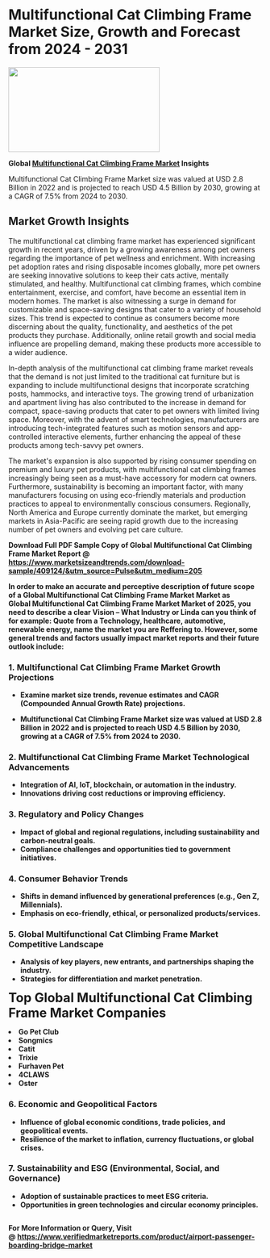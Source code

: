 <H1>Multifunctional Cat Climbing Frame Market Size, Growth and Forecast from 2024 - 2031</H1><img class="aligncenter size-medium wp-image-584254" src="https://thirdeyenews.in/wp-content/uploads/2024/09/Global-Market-Research-300x168.jpeg" alt="" width="300" height="168" /><p><strong>Global&nbsp;<a href="https://www.marketsizeandtrends.com/download-sample/409124/&amp;utm_source=Pulse&amp;utm_medium=205">Multifunctional Cat Climbing Frame Market</a> Insights</strong></p><p>Multifunctional Cat Climbing Frame Market size was valued at USD 2.8 Billion in 2022 and is projected to reach USD 4.5 Billion by 2030, growing at a CAGR of 7.5% from 2024 to 2030.</p><p><h2>Market Growth Insights</h2> <p>The multifunctional cat climbing frame market has experienced significant growth in recent years, driven by a growing awareness among pet owners regarding the importance of pet wellness and enrichment. With increasing pet adoption rates and rising disposable incomes globally, more pet owners are seeking innovative solutions to keep their cats active, mentally stimulated, and healthy. Multifunctional cat climbing frames, which combine entertainment, exercise, and comfort, have become an essential item in modern homes. The market is also witnessing a surge in demand for customizable and space-saving designs that cater to a variety of household sizes. This trend is expected to continue as consumers become more discerning about the quality, functionality, and aesthetics of the pet products they purchase. Additionally, online retail growth and social media influence are propelling demand, making these products more accessible to a wider audience.</p> <p><strong></strong></p> <p>In-depth analysis of the multifunctional cat climbing frame market reveals that the demand is not just limited to the traditional cat furniture but is expanding to include multifunctional designs that incorporate scratching posts, hammocks, and interactive toys. The growing trend of urbanization and apartment living has also contributed to the increase in demand for compact, space-saving products that cater to pet owners with limited living space. Moreover, with the advent of smart technologies, manufacturers are introducing tech-integrated features such as motion sensors and app-controlled interactive elements, further enhancing the appeal of these products among tech-savvy pet owners.</p> <p>The market's expansion is also supported by rising consumer spending on premium and luxury pet products, with multifunctional cat climbing frames increasingly being seen as a must-have accessory for modern cat owners. Furthermore, sustainability is becoming an important factor, with many manufacturers focusing on using eco-friendly materials and production practices to appeal to environmentally conscious consumers. Regionally, North America and Europe currently dominate the market, but emerging markets in Asia-Pacific are seeing rapid growth due to the increasing number of pet owners and evolving pet care culture.</p> <p><strong></p><p><span class=""><strong>Download Full PDF Sample Copy of Global Multifunctional Cat Climbing Frame Market Report</strong> @ <a href="https://www.marketsizeandtrends.com/download-sample/409124/&amp;utm_source=Pulse&amp;utm_medium=205" target="_blank">https://www.marketsizeandtrends.com/download-sample/409124/&amp;utm_source=Pulse&amp;utm_medium=205</a></span></p><p>In order to make an accurate and perceptive description of future scope of a Global&nbsp;Multifunctional Cat Climbing Frame Market Market as Global&nbsp;Multifunctional Cat Climbing Frame Market Market of 2025, you need to describe a clear Vision &ndash; What Industry or Linda can you think of for example: Quote from a Technology, healthcare, automotive, renewable energy, name the market you are Reffering to. However, some general trends and factors usually impact market reports and their future outlook include:</p><h3>1.&nbsp;<strong>Multifunctional Cat Climbing Frame Market Growth Projections</strong></h3><ul><li>Examine market size trends, revenue estimates and CAGR (Compounded Annual Growth Rate) projections.</li><li><p>Multifunctional Cat Climbing Frame Market size was valued at USD 2.8 Billion in 2022 and is projected to reach USD 4.5 Billion by 2030, growing at a CAGR of 7.5% from 2024 to 2030.</p></li></ul><h3>2.&nbsp;<strong>Multifunctional Cat Climbing Frame Market Technological Advancements</strong></h3><ul><li>Integration of AI, IoT, blockchain, or automation in the industry.</li><li>Innovations driving cost reductions or improving efficiency.</li></ul><h3>3.&nbsp;<strong>Regulatory and Policy Changes</strong></h3><ul><li>Impact of global and regional regulations, including sustainability and carbon-neutral goals.</li><li>Compliance challenges and opportunities tied to government initiatives.</li></ul><h3>4.&nbsp;<strong>Consumer Behavior Trends</strong></h3><ul><li>Shifts in demand influenced by generational preferences (e.g., Gen Z, Millennials).</li><li>Emphasis on eco-friendly, ethical, or personalized products/services.</li></ul><h3>5.&nbsp;<strong>Global Multifunctional Cat Climbing Frame Market Competitive Landscape</strong></h3><ul><li>Analysis of key players, new entrants, and partnerships shaping the industry.</li><li>Strategies for differentiation and market penetration.</li></ul><p data-pm-slice="1 1 []"><span style="color: inherit; font-family: inherit; font-size: 25px;">Top Global Multifunctional Cat Climbing Frame Market Companies</span></p><div class="" data-test-id=""><p><li>Go Pet Club</li><li> Songmics</li><li> Catit</li><li> Trixie</li><li> Furhaven Pet</li><li> 4CLAWS</li><li> Oster</li></p></div><h3>6.&nbsp;<strong>Economic and Geopolitical Factors</strong></h3><ul><li>Influence of global economic conditions, trade policies, and geopolitical events.</li><li>Resilience of the market to inflation, currency fluctuations, or global crises.</li></ul><h3>7.&nbsp;<strong>Sustainability and ESG (Environmental, Social, and Governance)</strong></h3><ul><li>Adoption of sustainable practices to meet ESG criteria.</li><li>Opportunities in green technologies and circular economy principles.</li></ul><h2><strong style="font-size: 14px;">For More Information or Query, Visit @&nbsp;</strong><a style="background-color: #ffffff; font-size: 14px;" href="https://www.marketsizeandtrends.com/report/multifunctional-cat-climbing-frame-market/" target="_blank">https://www.verifiedmarketreports.com/product/airport-passenger-boarding-bridge-market</a></h2>
